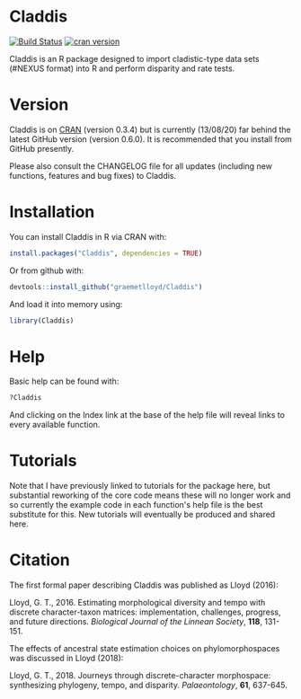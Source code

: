 Claddis
=======

[![Build
Status](https://travis-ci.org/graemetlloyd/Claddis.svg?branch=master)](https://travis-ci.org/graemetlloyd/Claddis)
[![cran
version](https://www.r-pkg.org/badges/version/Claddis)](https://cran.r-project.org/package=Claddis)

Claddis is an R package designed to import cladistic-type data sets (#NEXUS format) into R and perform disparity and rate tests.

# Version

Claddis is on [CRAN](https://cran.r-project.org/package=Claddis) (version 0.3.4) but is currently (13/08/20) far behind the latest GitHub version (version 0.6.0). It is recommended that you install from GitHub presently.

Please also consult the CHANGELOG file for all updates (including new functions, features and bug fixes) to Claddis.

# Installation

You can install Claddis in R via CRAN with:

```r
install.packages("Claddis", dependencies = TRUE)
```

Or from github with:

```r
devtools::install_github("graemetlloyd/Claddis")
```

And load it into memory using:

```r
library(Claddis)
```

# Help

Basic help can be found with:

```r
?Claddis
```

And clicking on the Index link at the base of the help file will reveal links to every available function.

# Tutorials

Note that I have previously linked to tutorials for the package here, but substantial reworking of the core code means these will no longer work and so currently the example code in each function's help file is the best substitute for this. New tutorials will eventually be produced and shared here.

# Citation

The first formal paper describing Claddis was published as Lloyd (2016):

Lloyd, G. T., 2016. Estimating morphological diversity and tempo with discrete character-taxon matrices: implementation, challenges, progress, and future directions. *Biological Journal of the Linnean Society*, **118**, 131-151.

The effects of ancestral state estimation choices on phylomorphospaces was discussed in Lloyd (2018):

Lloyd, G. T., 2018. Journeys through discrete-character morphospace: synthesizing phylogeny, tempo, and disparity. *Palaeontology*, **61**, 637-645.
